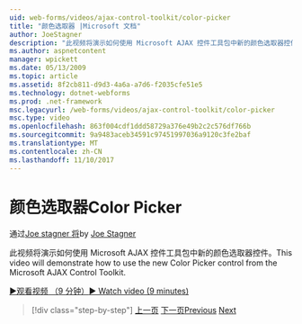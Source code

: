 ```yaml
---
uid: web-forms/videos/ajax-control-toolkit/color-picker
title: "颜色选取器 |Microsoft 文档"
author: JoeStagner
description: "此视频将演示如何使用 Microsoft AJAX 控件工具包中新的颜色选取器控件。"
ms.author: aspnetcontent
manager: wpickett
ms.date: 05/13/2009
ms.topic: article
ms.assetid: 8f2cb811-d9d3-4a6a-a7d6-f2035cfe51e5
ms.technology: dotnet-webforms
ms.prod: .net-framework
msc.legacyurl: /web-forms/videos/ajax-control-toolkit/color-picker
msc.type: video
ms.openlocfilehash: 863f004cdf1ddd58729a376e49b2c2c576df766b
ms.sourcegitcommit: 9a9483aceb34591c97451997036a9120c3fe2baf
ms.translationtype: MT
ms.contentlocale: zh-CN
ms.lasthandoff: 11/10/2017
---
```

<a name="color-picker"></a><span data-ttu-id="3ce20-103">颜色选取器</span><span class="sxs-lookup"><span data-stu-id="3ce20-103">Color Picker</span></span>
====================
<span data-ttu-id="3ce20-104">通过[Joe stagner 将](https://github.com/JoeStagner)</span><span class="sxs-lookup"><span data-stu-id="3ce20-104">by [Joe Stagner](https://github.com/JoeStagner)</span></span>

<span data-ttu-id="3ce20-105">此视频将演示如何使用 Microsoft AJAX 控件工具包中新的颜色选取器控件。</span><span class="sxs-lookup"><span data-stu-id="3ce20-105">This video will demonstrate how to use the new Color Picker control from the Microsoft AJAX Control Toolkit.</span></span>

[<span data-ttu-id="3ce20-106">&#9654;观看视频 （9 分钟）</span><span class="sxs-lookup"><span data-stu-id="3ce20-106">&#9654; Watch video (9 minutes)</span></span>](https://channel9.msdn.com/Blogs/ASP-NET-Site-Videos/color-picker)

>[!div class="step-by-step"]
<span data-ttu-id="3ce20-107">[上一页](control-extenders.md)
[下一页](combo-box.md)</span><span class="sxs-lookup"><span data-stu-id="3ce20-107">[Previous](control-extenders.md)
[Next](combo-box.md)</span></span>
